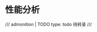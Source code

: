 <!--
SPDX-FileCopyrightText: 2021 Shuai Zhang

SPDX-License-Identifier: CC-BY-NC-ND-4.0
-->

# 性能分析

/// admonition | TODO
    type: todo
待转录
///

